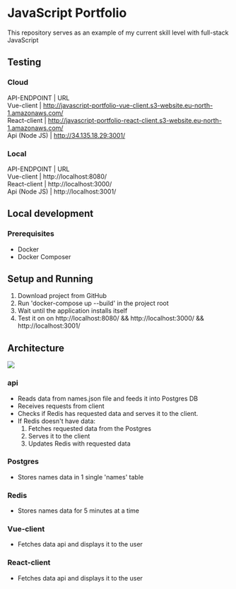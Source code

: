 # JavaScript Portfolio

This repository serves as an example of my current skill level with full-stack JavaScript

## Testing

### Cloud
API-ENDPOINT | URL  
Vue-client | http://javascript-portfolio-vue-client.s3-website.eu-north-1.amazonaws.com/  
React-client | http://javascript-portfolio-react-client.s3-website.eu-north-1.amazonaws.com/  
Api (Node JS) | http://34.135.18.29:3001/

### Local
API-ENDPOINT | URL  
Vue-client | http://localhost:8080/  
React-client | http://localhost:3000/  
Api (Node JS) | http://localhost:3001/  

## Local development

### Prerequisites

- Docker
- Docker Composer

## Setup and Running

1. Download project from GitHub
2. Run 'docker-compose up --build' in the project root
3. Wait until the application installs itself
4. Test it on on http://localhost:8080/ && http://localhost:3000/ && http://localhost:3001/

## Architecture

<img src="https://s3.eu-north-1.amazonaws.com/elar-saks.info/full-stack.js-arhitecture.png" />

### api

- Reads data from names.json file and feeds it into Postgres DB
- Receives requests from client
- Checks if Redis has requested data and serves it to the client.
- If Redis doesn't have data:
  1. Fetches requested data from the Postgres
  2. Serves it to the client
  3. Updates Redis with requested data

### Postgres

- Stores names data in 1 single 'names' table

### Redis

- Stores names data for 5 minutes at a time

### Vue-client

- Fetches data api and displays it to the user

### React-client

- Fetches data api and displays it to the user
